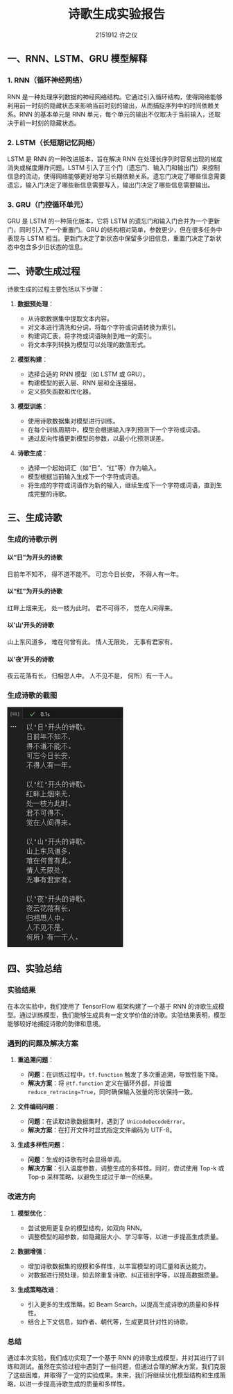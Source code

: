 # <div style="text-align: center;">诗歌生成实验报告</div>

<div style="text-align: center;">2151912 许之仪</div>

## 一、RNN、LSTM、GRU 模型解释

### 1. RNN（循环神经网络）
RNN 是一种处理序列数据的神经网络结构。它通过引入循环结构，使得网络能够利用前一时刻的隐藏状态来影响当前时刻的输出，从而捕捉序列中的时间依赖关系。RNN 的基本单元是 RNN 单元，每个单元的输出不仅取决于当前输入，还取决于前一时刻的隐藏状态。

### 2. LSTM（长短期记忆网络）
LSTM 是 RNN 的一种改进版本，旨在解决 RNN 在处理长序列时容易出现的梯度消失或梯度爆炸问题。LSTM 引入了三个门（遗忘门、输入门和输出门）来控制信息的流动，使得网络能够更好地学习长期依赖关系。遗忘门决定了哪些信息需要遗忘，输入门决定了哪些新信息需要写入，输出门决定了哪些信息需要输出。

### 3. GRU（门控循环单元）
GRU 是 LSTM 的一种简化版本，它将 LSTM 的遗忘门和输入门合并为一个更新门，同时引入了一个重置门。GRU 的结构相对简单，参数更少，但在很多任务中表现与 LSTM 相当。更新门决定了新状态中保留多少旧信息，重置门决定了新状态中包含多少旧状态的信息。

## 二、诗歌生成过程

诗歌生成的过程主要包括以下步骤：

1. **数据预处理**：
   - 从诗歌数据集中提取文本内容。
   - 对文本进行清洗和分词，将每个字符或词语转换为索引。
   - 构建词汇表，将字符或词语映射到唯一的索引。
   - 将文本序列转换为模型可以处理的数值形式。

2. **模型构建**：
   - 选择合适的 RNN 模型（如 LSTM 或 GRU）。
   - 构建模型的嵌入层、RNN 层和全连接层。
   - 定义损失函数和优化器。

3. **模型训练**：
   - 使用诗歌数据集对模型进行训练。
   - 在每个训练周期中，模型会根据输入序列预测下一个字符或词语。
   - 通过反向传播更新模型的参数，以最小化预测误差。

4. **诗歌生成**：
   - 选择一个起始词汇（如“日”、“红”等）作为输入。
   - 模型根据当前输入生成下一个字符或词语。
   - 将生成的字符或词语作为新的输入，继续生成下一个字符或词语，直到生成完整的诗歌。

## 三、生成诗歌

### 生成的诗歌示例

#### 以“日”为开头的诗歌

日前年不知不，
得不道不能不。
可忘今日长安，
不得人有一年。

#### 以“红”为开头的诗歌
红畔上烟来无，
处一枝为此时。
君不可得不，
觉在人间得来。

#### 以'山'开头的诗歌
山上东风道多，
难在何曾有此。
情人无限处，
无事有君家有。

#### 以'夜'开头的诗歌
夜云花落有长，
归相思人中。
人不见不是，
何所）有一千人。

### 生成诗歌的截图
![生成诗歌的截图]({A0413CD5-2B05-47D3-8A14-66E39118BAB8}.png)
## 四、实验总结

### 实验结果

在本次实验中，我们使用了 TensorFlow 框架构建了一个基于 RNN 的诗歌生成模型。通过训练模型，我们能够生成具有一定文学价值的诗歌。实验结果表明，模型能够较好地捕捉诗歌的韵律和意境。

### 遇到的问题及解决方案

1. **重追溯问题**：
   - **问题**：在训练过程中，`tf.function` 触发了多次重追溯，导致性能下降。
   - **解决方案**：将 `@tf.function` 定义在循环外部，并设置 `reduce_retracing=True`，同时确保输入张量的形状保持一致。

2. **文件编码问题**：
   - **问题**：在读取诗歌数据集时，遇到了 `UnicodeDecodeError`。
   - **解决方案**：在打开文件时显式指定文件编码为 UTF-8。

3. **生成多样性问题**：
   - **问题**：生成的诗歌有时会显得单调。
   - **解决方案**：引入温度参数，调整生成的多样性。同时，尝试使用 Top-k 或 Top-p 采样策略，以避免生成过于单一的结果。

### 改进方向

1. **模型优化**：
   - 尝试使用更复杂的模型结构，如双向 RNN。
   - 调整模型的超参数，如隐藏层大小、学习率等，以进一步提高生成质量。

2. **数据增强**：
   - 增加诗歌数据集的规模和多样性，以丰富模型的词汇量和表达能力。
   - 对数据进行预处理，如去除重复诗歌、纠正错别字等，以提高数据质量。

3. **生成策略改进**：
   - 引入更多的生成策略，如 Beam Search，以提高生成诗歌的质量和多样性。
   - 结合上下文信息，如作者、朝代等，生成更具针对性的诗歌。

### 总结

通过本次实验，我们成功实现了一个基于 RNN 的诗歌生成模型，并对其进行了训练和测试。虽然在实验过程中遇到了一些问题，但通过合理的解决方案，我们克服了这些困难，并取得了一定的实验成果。未来，我们将继续优化模型结构和生成策略，以进一步提高诗歌生成的质量和多样性。